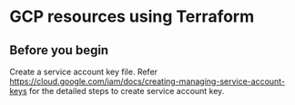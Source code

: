 # GCP resources using Terraform


## Before you begin

Create a service account key file. 
Refer https://cloud.google.com/iam/docs/creating-managing-service-account-keys for the detailed steps to create service account key.
